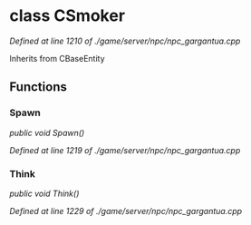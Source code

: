 # class CSmoker

*Defined at line 1210 of ./game/server/npc/npc_gargantua.cpp*

Inherits from CBaseEntity



## Functions

### Spawn

*public void Spawn()*

*Defined at line 1219 of ./game/server/npc/npc_gargantua.cpp*

### Think

*public void Think()*

*Defined at line 1229 of ./game/server/npc/npc_gargantua.cpp*



